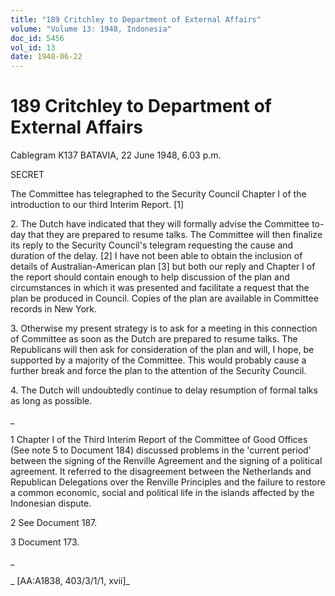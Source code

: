 ```yaml
---
title: "189 Critchley to Department of External Affairs"
volume: "Volume 13: 1948, Indonesia"
doc_id: 5456
vol_id: 13
date: 1948-06-22
---
```


# 189 Critchley to Department of External Affairs

Cablegram K137 BATAVIA, 22 June 1948, 6.03 p.m.

SECRET

The Committee has telegraphed to the Security Council Chapter I of the introduction to our third Interim Report. [1]

2\. The Dutch have indicated that they will formally advise the Committee to-day that they are prepared to resume talks. The Committee will then finalize its reply to the Security Council's telegram requesting the cause and duration of the delay. [2] I have not been able to obtain the inclusion of details of Australian-American plan [3] but both our reply and Chapter I of the report should contain enough to help discussion of the plan and circumstances in which it was presented and facilitate a request that the plan be produced in Council. Copies of the plan are available in Committee records in New York.

3\. Otherwise my present strategy is to ask for a meeting in this connection of Committee as soon as the Dutch are prepared to resume talks. The Republicans will then ask for consideration of the plan and will, I hope, be supported by a majority of the Committee. This would probably cause a further break and force the plan to the attention of the Security Council.

4\. The Dutch will undoubtedly continue to delay resumption of formal talks as long as possible.

_

1 Chapter I of the Third Interim Report of the Committee of Good Offices (See note 5 to Document 184) discussed problems in the 'current period' between the signing of the Renville Agreement and the signing of a political agreement. It referred to the disagreement between the Netherlands and Republican Delegations over the Renville Principles and the failure to restore a common economic, social and political life in the islands affected by the Indonesian dispute.

2 See Document 187.

3 Document 173.

_

_ [AA:A1838, 403/3/1/1, xvii]_
